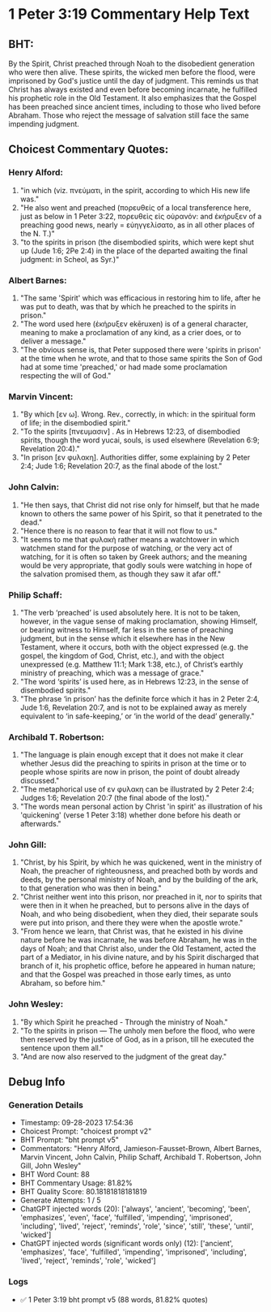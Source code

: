 # 1 Peter 3:19 Commentary Help Text

## BHT:
By the Spirit, Christ preached through Noah to the disobedient generation who were then alive. These spirits, the wicked men before the flood, were imprisoned by God's justice until the day of judgment. This reminds us that Christ has always existed and even before becoming incarnate, he fulfilled his prophetic role in the Old Testament. It also emphasizes that the Gospel has been preached since ancient times, including to those who lived before Abraham. Those who reject the message of salvation still face the same impending judgment.

## Choicest Commentary Quotes:
### Henry Alford:
1. "in which (viz. πνεύματι, in the spirit, according to which His new life was."
2. "He also went and preached (πορευθείς of a local transference here, just as below in 1 Peter 3:22, πορευθεὶς εἰς οὐρανόν: and ἐκήρυξεν of a preaching good news, nearly = εὐηγγελίσατο, as in all other places of the N. T.)"
3. "to the spirits in prison (the disembodied spirits, which were kept shut up (Jude 1:6; 2Pe 2:4) in the place of the departed awaiting the final judgment: in Scheol, as Syr.)"

### Albert Barnes:
1. "The same 'Spirit' which was efficacious in restoring him to life, after he was put to death, was that by which he preached to the spirits in prison."
2. "The word used here (ἐκήρυξεν ekēruxen) is of a general character, meaning to make a proclamation of any kind, as a crier does, or to deliver a message."
3. "The obvious sense is, that Peter supposed there were 'spirits in prison' at the time when he wrote, and that to those same spirits the Son of God had at some time 'preached,' or had made some proclamation respecting the will of God."

### Marvin Vincent:
1. "By which [εν ω]. Wrong. Rev., correctly, in which: in the spiritual form of life; in the disembodied spirit." 
2. "To the spirits [πνευμασιν] . As in Hebrews 12:23, of disembodied spirits, though the word yucai, souls, is used elsewhere (Revelation 6:9; Revelation 20:4)." 
3. "In prison [εν φυλακη]. Authorities differ, some explaining by 2 Peter 2:4; Jude 1:6; Revelation 20:7, as the final abode of the lost."

### John Calvin:
1. "He then says, that Christ did not rise only for himself, but that he made known to others the same power of his Spirit, so that it penetrated to the dead."
2. "Hence there is no reason to fear that it will not flow to us."
3. "It seems to me that φυλακὴ rather means a watchtower in which watchmen stand for the purpose of watching, or the very act of watching, for it is often so taken by Greek authors; and the meaning would be very appropriate, that godly souls were watching in hope of the salvation promised them, as though they saw it afar off."

### Philip Schaff:
1. "The verb ‘preached’ is used absolutely here. It is not to be taken, however, in the vague sense of making proclamation, showing Himself, or bearing witness to Himself, far less in the sense of preaching judgment, but in the sense which it elsewhere has in the New Testament, where it occurs, both with the object expressed (e.g. the gospel, the kingdom of God, Christ, etc.), and with the object unexpressed (e.g. Matthew 11:1; Mark 1:38, etc.), of Christ’s earthly ministry of preaching, which was a message of grace."
2. "The word ‘spirits’ is used here, as in Hebrews 12:23, in the sense of disembodied spirits."
3. "The phrase ‘in prison’ has the definite force which it has in 2 Peter 2:4, Jude 1:6, Revelation 20:7, and is not to be explained away as merely equivalent to ‘in safe-keeping,’ or ‘in the world of the dead’ generally."

### Archibald T. Robertson:
1. "The language is plain enough except that it does not make it clear whether Jesus did the preaching to spirits in prison at the time or to people whose spirits are now in prison, the point of doubt already discussed."
2. "The metaphorical use of εν φυλακη can be illustrated by 2 Peter 2:4; Judges 1:6; Revelation 20:7 (the final abode of the lost)."
3. "The words mean personal action by Christ 'in spirit' as illustration of his 'quickening' (verse 1 Peter 3:18) whether done before his death or afterwards."

### John Gill:
1. "Christ, by his Spirit, by which he was quickened, went in the ministry of Noah, the preacher of righteousness, and preached both by words and deeds, by the personal ministry of Noah, and by the building of the ark, to that generation who was then in being."
2. "Christ neither went into this prison, nor preached in it, nor to spirits that were then in it when he preached, but to persons alive in the days of Noah, and who being disobedient, when they died, their separate souls were put into prison, and there they were when the apostle wrote."
3. "From hence we learn, that Christ was, that he existed in his divine nature before he was incarnate, he was before Abraham, he was in the days of Noah; and that Christ also, under the Old Testament, acted the part of a Mediator, in his divine nature, and by his Spirit discharged that branch of it, his prophetic office, before he appeared in human nature; and that the Gospel was preached in those early times, as unto Abraham, so before him."

### John Wesley:
1. "By which Spirit he preached - Through the ministry of Noah."
2. "To the spirits in prison — The unholy men before the flood, who were then reserved by the justice of God, as in a prison, till he executed the sentence upon them all."
3. "And are now also reserved to the judgment of the great day."


## Debug Info
### Generation Details
- Timestamp: 09-28-2023 17:54:36
- Choicest Prompt: "choicest prompt v2"
- BHT Prompt: "bht prompt v5"
- Commentators: "Henry Alford, Jamieson-Fausset-Brown, Albert Barnes, Marvin Vincent, John Calvin, Philip Schaff, Archibald T. Robertson, John Gill, John Wesley"
- BHT Word Count: 88
- BHT Commentary Usage: 81.82%
- BHT Quality Score: 80.18181818181819
- Generate Attempts: 1 / 5
- ChatGPT injected words (20):
	['always', 'ancient', 'becoming', 'been', 'emphasizes', 'even', 'face', 'fulfilled', 'impending', 'imprisoned', 'including', 'lived', 'reject', 'reminds', 'role', 'since', 'still', 'these', 'until', 'wicked']
- ChatGPT injected words (significant words only) (12):
	['ancient', 'emphasizes', 'face', 'fulfilled', 'impending', 'imprisoned', 'including', 'lived', 'reject', 'reminds', 'role', 'wicked']

### Logs
- ✅ 1 Peter 3:19 bht prompt v5 (88 words, 81.82% quotes)
